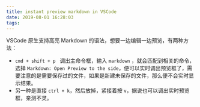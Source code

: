 ```yaml
---
title: instant preview markdown in VSCode
date: 2019-08-01 16:28:03
tags:
---
```


VSCode 原生支持高亮 Markdown 的语法，想要一边编辑一边预览，有两种方法：
- ```cmd + shift + p ``` 调出主命令框，输入 ```markdown``` ，就会匹配到相关的命令，选择 ```Markdown: Open Preview to the side```，便可以实时调出预览框了，需要注意的是需要保存过的文件，如果是新建未保存的文件，那么便不会实时显示结果。
- 另一种是直接 ```ctrl + k```，然后放掉，紧接着按 ```v```，据说也可以调出实时预览框，亲测不灵。
